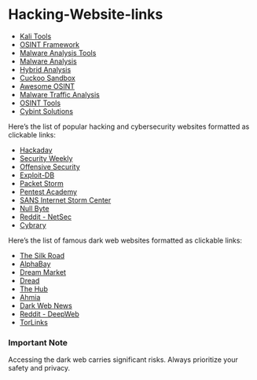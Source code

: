 # Hacking-Website-links

- [Kali Tools](https://www.kali.org/tools/)
- [OSINT Framework](https://osintframework.com/)
- [Malware Analysis Tools](https://malwareanalysis.tools/)
- [Malware Analysis](https://malwareanalysis.com/)
- [Hybrid Analysis](https://www.hybrid-analysis.com/)
- [Cuckoo Sandbox](https://github.com/cuckoosandbox/cuckoo)
- [Awesome OSINT](https://github.com/jivoi/awesome-osint)
- [Malware Traffic Analysis](https://malware-traffic-analysis.net/)
- [OSINT Tools](https://osint.tools/)
- [Cybint Solutions](https://cybintsolutions.com/)

Here’s the list of popular hacking and cybersecurity websites formatted as clickable links:

- [Hackaday](https://hackaday.com/)  
- [Security Weekly](https://securityweekly.com/)  
- [Offensive Security](https://www.offensive-security.com/)  
- [Exploit-DB](https://www.exploit-db.com/)  
- [Packet Storm](https://packetstormsecurity.com/)  
- [Pentest Academy](https://www.pentesteracademy.com/)  
- [SANS Internet Storm Center](https://isc.sans.edu/)  
- [Null Byte](https://null-byte.wonderhowto.com/)  
- [Reddit - NetSec](https://www.reddit.com/r/netsec/)  
- [Cybrary](https://www.cybrary.it/)  

Here’s the list of famous dark web websites formatted as clickable links:

- [The Silk Road](http://silkroad6ownowfk.onion/)  
- [AlphaBay](http://alphabayd3gk2g2x.onion/)  
- [Dream Market](http://dreammarketl6m6z6.onion/)  
- [Dread](http://dreadbuxjmj2i5l3.onion/)  
- [The Hub](http://thehub7k7djuhs.onion/)  
- [Ahmia](http://ahmia.fi/)  
- [Dark Web News](http://darkwebnews.com/)  
- [Reddit - DeepWeb](https://www.reddit.com/r/deepweb/)  
- [TorLinks](http://torlinkbgs6neox.onion/)  

### Important Note
Accessing the dark web carries significant risks. Always prioritize your safety and privacy.
